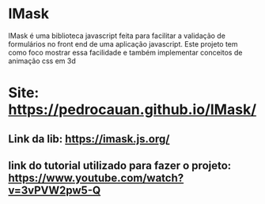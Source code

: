 # IMask
IMask é uma biblioteca javascript feita para facilitar a validação de formulários no front end de uma aplicação javascript. Este projeto tem como foco mostrar essa facilidade e também implementar conceitos de animação css em 3d

# Site:  https://pedrocauan.github.io/IMask/

## Link da lib: https://imask.js.org/ 




## link do tutorial utilizado para fazer  o projeto:  https://www.youtube.com/watch?v=3vPVW2pw5-Q
